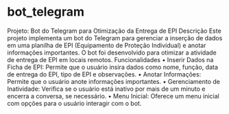 # bot_telegram

Projeto: Bot do Telegram para Otimização da Entrega de EPI
Descrição
Este projeto implementa um bot do Telegram para gerenciar a inserção de dados em uma planilha de EPI (Equipamento de Proteção Individual) e anotar informações importantes. O bot foi desenvolvido para otimizar a atividade de entrega de EPI em locais remotos.
Funcionalidades
•	Inserir Dados na Ficha de EPI: Permite que o usuário insira dados como nome, função, data de entrega do EPI, tipo de EPI e observações.
•	Anotar Informações: Permite que o usuário anote informações importantes.
•	Gerenciamento de Inatividade: Verifica se o usuário está inativo por mais de um minuto e encerra a conversa, se necessário.
•	Menu Inicial: Oferece um menu inicial com opções para o usuário interagir com o bot.
